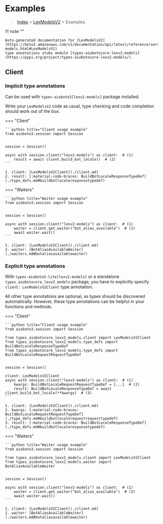 # Examples

> [Index](../README.md) > [LexModelsV2](./README.md) > Examples

!!! note ""

    Auto-generated documentation for [LexModelsV2](https://boto3.amazonaws.com/v1/documentation/api/latest/reference/services/lexv2-models.html#LexModelsV2)
    type annotations stubs module [types-aiobotocore-lexv2-models](https://pypi.org/project/types-aiobotocore-lexv2-models/).

## Client

### Implicit type annotations

Can be used with `types-aioboto3[lexv2-models]` package installed.

Write your `LexModelsV2` code as usual,
type checking and code completion should work out of the box.



=== "Client"

    ```python title="Client usage example"
    from aioboto3.session import Session


    session = Session()

    async with session.client("lexv2-models") as client:  # (1)
        result = await client.build_bot_locale()  # (2)
    ```

    1. client: [LexModelsV2Client](./client.md)
    2. result: [:material-code-braces: BuildBotLocaleResponseTypeDef](./type_defs.md#buildbotlocaleresponsetypedef) 





=== "Waiters"

    ```python title="Waiter usage example"
    from aioboto3.session import Session


    session = Session()

    async with session.client("lexv2-models") as client:  # (1)
        waiter = client.get_waiter("bot_alias_available")  # (2)
        await waiter.wait()
    ```

    1. client: [LexModelsV2Client](./client.md)
    2. waiter: [BotAliasAvailableWaiter](./waiters.md#botaliasavailablewaiter)


### Explicit type annotations

With `types-aioboto3-lite[lexv2-models]`
or a standalone `types_aiobotocore_lexv2_models` package, you have to explicitly specify
`client: LexModelsV2Client` type annotation.

All other type annotations are optional, as types should be discovered automatically.
However, these type annotations can be helpful in your functions and methods.


=== "Client"

    ```python title="Client usage example"
    from aioboto3.session import Session

    from types_aiobotocore_lexv2_models.client import LexModelsV2Client
    from types_aiobotocore_lexv2_models.type_defs import BuildBotLocaleResponseTypeDef
    from types_aiobotocore_lexv2_models.type_defs import BuildBotLocaleRequestRequestTypeDef


    session = Session()

    client: LexModelsV2Client
    async with session.client("lexv2-models") as client:  # (1)
        kwargs: BuildBotLocaleRequestRequestTypeDef = {...}  # (2)
        result: BuildBotLocaleResponseTypeDef = await client.build_bot_locale(**kwargs)  # (3)
    ```

    1. client: [LexModelsV2Client](./client.md)
    2. kwargs: [:material-code-braces: BuildBotLocaleRequestRequestTypeDef](./type_defs.md#buildbotlocalerequestrequesttypedef) 
    3. result: [:material-code-braces: BuildBotLocaleResponseTypeDef](./type_defs.md#buildbotlocaleresponsetypedef) 





=== "Waiters"

    ```python title="Waiter usage example"
    from aioboto3.session import Session

    from types_aiobotocore_lexv2_models.client import LexModelsV2Client
    from types_aiobotocore_lexv2_models.waiter import BotAliasAvailableWaiter


    session = Session()

    async with session.client("lexv2-models") as client:  # (1)
        waiter = client.get_waiter("bot_alias_available")  # (2)
        await waiter.wait()
    ```

    1. client: [LexModelsV2Client](./client.md)
    2. waiter: [BotAliasAvailableWaiter](./waiters.md#botaliasavailablewaiter)


